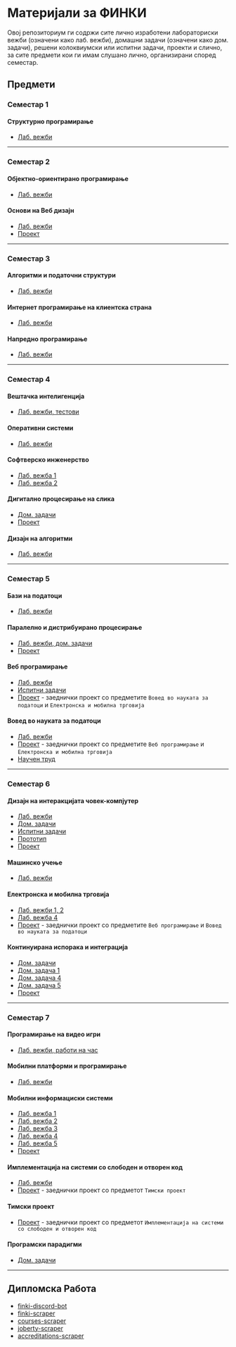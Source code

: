 # Материјали за ФИНКИ

Овој репозиториум ги содржи сите лично изработени лабораториски вежби (означени како лаб. вежби), домашни задачи (означени како дом. задачи), решени колоквиумски или испитни задачи, проекти и слично, за сите предмети кои ги имам слушано лично, организирани според семестар.

## Предмети

### Семестар 1

#### Структурно програмирање

- [Лаб. вежби](https://github.com/Delemangi/SP)

___

### Семестар 2

#### Објектно-ориентирано програмирање

- [Лаб. вежби](https://github.com/Delemangi/OOP)

#### Основи на Веб дизајн

- [Лаб. вежби](https://github.com/Delemangi/OnVD)
- [Проект](https://github.com/Delemangi/chrome-currency-converter)

___

### Семестар 3

#### Алгоритми и податочни структури

- [Лаб. вежби](https://github.com/Delemangi/AiPS)

#### Интернет програмирање на клиентска страна

- [Лаб. вежби](https://github.com/Delemangi/IPnKS)

#### Напредно програмирање

- [Лаб. вежби](https://github.com/Delemangi/NP)

___

### Семестар 4

#### Вештачка интелигенција

- [Лаб. вежби, тестови](https://github.com/Delemangi/VI)

#### Оперативни системи

- [Лаб. вежби](https://github.com/Delemangi/OS)

#### Софтверско инженерство

- [Лаб. вежба 1](https://github.com/Delemangi/SI_2022_lab1_206055)
- [Лаб. вежба 2](https://github.com/Delemangi/SI_2022_lab2_206055)

#### Дигитално процесирање на слика

- [Дом. задачи](https://github.com/Delemangi/DPnS)
- [Проект](https://github.com/Delemangi/license-plates)

#### Дизајн на алгоритми

- [Лаб. вежби](https://github.com/Delemangi/DnA)

___

### Семестар 5

#### Бази на податоци

- [Лаб. вежби](https://github.com/Delemangi/BnP)

#### Паралелно и дистрибуирано процесирање

- [Лаб. вежби, дом. задачи](https://github.com/Delemangi/PiDP)
- [Проект](https://github.com/Delemangi/courses-scraper)

#### Веб програмирање

- [Лаб. вежби](https://github.com/Delemangi/VP)
- [Испитни задачи](https://github.com/Delemangi/VP-exams)
- [Проект](https://github.com/Delemangi/commodities-prices-analysis) - заеднички проект со предметите `Вовед во науката за податоци` и `Електронска и мобилна трговија`

#### Вовед во науката за податоци

- [Лаб. вежби](https://github.com/Delemangi/VvNzP)
- [Проект](https://github.com/Delemangi/commodities-prices-analysis) - заеднички проект со предметите `Веб програмирање` и `Електронска и мобилна трговија`
- [Научен труд](http://hdl.handle.net/20.500.12188/27395)

___

### Семестар 6

#### Дизајн на интеракцијата човек-компјутер

- [Лаб. вежби](https://github.com/Delemangi/DnICK)
- [Дом. задачи](https://github.com/Delemangi/techbits-docs)
- [Испитни задачи](https://github.com/Delemangi/DnICK-exams)
- [Прототип](https://github.com/Delemangi/techbits-prototype)
- [Проект](https://github.com/Delemangi/techbits)

#### Машинско учење

- [Лаб. вежби](https://github.com/Delemangi/MU)

#### Електронска и мобилна трговија

- [Лаб. вежби 1, 2](https://github.com/Delemangi/EiMT)
- [Лаб. вежба 4](https://github.com/Delemangi/EiMT-DDD)
- [Проект](https://github.com/Delemangi/commodities-prices-analysis) - заеднички проект со предметите `Веб програмирање` и `Вовед во науката за податоци`

#### Континуирана испорака и интеграција

- [Дом. задачи](https://github.com/Delemangi/KIiI)
- [Дом. задача 1](https://github.com/Delemangi/KIII-1)
- [Дом. задача 4](https://github.com/Delemangi/KIII-4)
- [Дом. задача 5](https://github.com/Delemangi/KIII-5)
- [Проект](https://github.com/Delemangi/books-crud)

___

### Семестар 7

#### Програмирање на видео игри

- [Лаб. вежби, работи на час](https://github.com/Delemangi/PnVI)

#### Мобилни платформи и програмирање

- [Лаб. вежби](https://github.com/Delemangi/MPiP)

#### Мобилни информациски системи

- [Лаб. вежба 1](https://github.com/Delemangi/MIS-1)
- [Лаб. вежба 2](https://github.com/Delemangi/MIS-2)
- [Лаб. вежба 3](https://github.com/Delemangi/MIS-3)
- [Лаб. вежба 4](https://github.com/Delemangi/MIS-4)
- [Лаб. вежба 5](https://github.com/Delemangi/MIS-5)
- [Проект](https://github.com/Delemangi/finsight)

#### Имплементација на системи со слободен и отворен код

- [Лаб. вежби](https://github.com/Delemangi/InSsSiOK)
- [Проект](https://github.com/Delemangi/synthra) - заеднички проект со предметот `Тимски проект`

#### Тимски проект

- [Проект](https://github.com/Delemangi/synthra) - заеднички проект со предметот `Имплементација на системи со слободен и отворен код`

#### Програмски парадигми

- [Дом. задачи](https://github.com/Delemangi/PP)

___

## Дипломска Работа

- [finki-discord-bot](https://github.com/Delemangi/finki-discord-bot)
- [finki-scraper](https://github.com/Delemangi/finki-scraper)
- [courses-scraper](https://github.com/Delemangi/courses-scraper)
- [joberty-scraper](https://github.com/Delemangi/joberty-scraper)
- [accreditations-scraper](https://github.com/Delemangi/accreditations-scraper)
